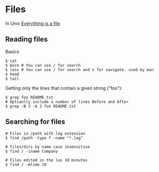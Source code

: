 # Files

In Unix [Everything is a file](https://en.wikipedia.org/wiki/Everything_is_a_file)

## Reading files

Basics 

```shell
$ cat
$ more # You can use / for search
$ less # You can use / for search and n for navigate. used by man
$ head
$ tail

```

Getting only the lines that contain a given string ("foo"):
```shell
$ grep foo README.txt
# Optianlly include a number of lines Before and After
$ grep -B 3 -A 2 foo README.txt
```
## Searching for files

```shell
# Files in /path with log extension
$ find /path -type f -name "*.log" 

# Files/dirs by name case insensitive
$ find / -iname Company

# Files edited in the las 10 minutes
$ find / -mtime 10

```
